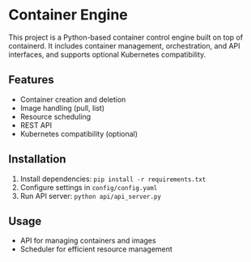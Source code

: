 # Container Engine

This project is a Python-based container control engine built on top of containerd. It includes container management, orchestration, and API interfaces, and supports optional Kubernetes compatibility.

## Features
- Container creation and deletion
- Image handling (pull, list)
- Resource scheduling
- REST API
- Kubernetes compatibility (optional)

## Installation
1. Install dependencies: `pip install -r requirements.txt`
2. Configure settings in `config/config.yaml`
3. Run API server: `python api/api_server.py`

## Usage
- API for managing containers and images
- Scheduler for efficient resource management
